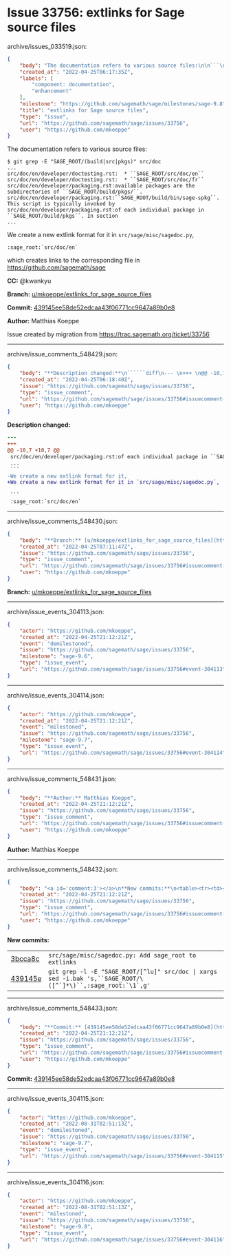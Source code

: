 # Issue 33756: extlinks for Sage source files

archive/issues_033519.json:
```json
{
    "body": "The documentation refers to various source files:\n\n```\n$ git grep -E \"SAGE_ROOT/(build|src|pkgs)\" src/doc\n...\nsrc/doc/en/developer/doctesting.rst:  * ``SAGE_ROOT/src/doc/en``\nsrc/doc/en/developer/doctesting.rst:  * ``SAGE_ROOT/src/doc/fr``\nsrc/doc/en/developer/packaging.rst:available packages are the subdirectories of ``SAGE_ROOT/build/pkgs/``.\nsrc/doc/en/developer/packaging.rst:``SAGE_ROOT/build/bin/sage-spkg``. This script is typically invoked by\nsrc/doc/en/developer/packaging.rst:of each individual package in ``SAGE_ROOT/build/pkgs``. In section\n...\n```\nWe create a new extlink format for it in `src/sage/misc/sagedoc.py`, \n\n```\n:sage_root:`src/doc/en`\n```\nwhich creates links to the corresponding file in https://github.com/sagemath/sage\n\n\n\n**CC:**  @kwankyu\n\n**Branch:** [u/mkoeppe/extlinks_for_sage_source_files](https://github.com/sagemath/sagetrac-mirror/tree/u/mkoeppe/extlinks_for_sage_source_files)\n\n**Commit:** [439145ee58de52edcaa43f06771cc9647a89b0e8](https://github.com/sagemath/sagetrac-mirror/commit/439145ee58de52edcaa43f06771cc9647a89b0e8)\n\n**Author:** Matthias Koeppe\n\nIssue created by migration from https://trac.sagemath.org/ticket/33756\n\n",
    "created_at": "2022-04-25T06:17:35Z",
    "labels": [
        "component: documentation",
        "enhancement"
    ],
    "milestone": "https://github.com/sagemath/sage/milestones/sage-9.8",
    "title": "extlinks for Sage source files",
    "type": "issue",
    "url": "https://github.com/sagemath/sage/issues/33756",
    "user": "https://github.com/mkoeppe"
}
```
The documentation refers to various source files:

```
$ git grep -E "SAGE_ROOT/(build|src|pkgs)" src/doc
...
src/doc/en/developer/doctesting.rst:  * ``SAGE_ROOT/src/doc/en``
src/doc/en/developer/doctesting.rst:  * ``SAGE_ROOT/src/doc/fr``
src/doc/en/developer/packaging.rst:available packages are the subdirectories of ``SAGE_ROOT/build/pkgs/``.
src/doc/en/developer/packaging.rst:``SAGE_ROOT/build/bin/sage-spkg``. This script is typically invoked by
src/doc/en/developer/packaging.rst:of each individual package in ``SAGE_ROOT/build/pkgs``. In section
...
```
We create a new extlink format for it in `src/sage/misc/sagedoc.py`, 

```
:sage_root:`src/doc/en`
```
which creates links to the corresponding file in https://github.com/sagemath/sage



**CC:**  @kwankyu

**Branch:** [u/mkoeppe/extlinks_for_sage_source_files](https://github.com/sagemath/sagetrac-mirror/tree/u/mkoeppe/extlinks_for_sage_source_files)

**Commit:** [439145ee58de52edcaa43f06771cc9647a89b0e8](https://github.com/sagemath/sagetrac-mirror/commit/439145ee58de52edcaa43f06771cc9647a89b0e8)

**Author:** Matthias Koeppe

Issue created by migration from https://trac.sagemath.org/ticket/33756





---

archive/issue_comments_548429.json:
```json
{
    "body": "**Description changed:**\n``````diff\n--- \n+++ \n@@ -10,7 +10,7 @@\n src/doc/en/developer/packaging.rst:of each individual package in ``SAGE_ROOT/build/pkgs``. In section\n ...\n ```\n-We create a new extlink format for it, \n+We create a new extlink format for it in `src/sage/misc/sagedoc.py`, \n \n ```\n :sage_root:`src/doc/en`\n``````\n",
    "created_at": "2022-04-25T06:18:40Z",
    "issue": "https://github.com/sagemath/sage/issues/33756",
    "type": "issue_comment",
    "url": "https://github.com/sagemath/sage/issues/33756#issuecomment-548429",
    "user": "https://github.com/mkoeppe"
}
```

**Description changed:**
``````diff
--- 
+++ 
@@ -10,7 +10,7 @@
 src/doc/en/developer/packaging.rst:of each individual package in ``SAGE_ROOT/build/pkgs``. In section
 ...
 ```
-We create a new extlink format for it, 
+We create a new extlink format for it in `src/sage/misc/sagedoc.py`, 
 
 ```
 :sage_root:`src/doc/en`
``````




---

archive/issue_comments_548430.json:
```json
{
    "body": "**Branch:** [u/mkoeppe/extlinks_for_sage_source_files](https://github.com/sagemath/sagetrac-mirror/tree/u/mkoeppe/extlinks_for_sage_source_files)",
    "created_at": "2022-04-25T07:11:47Z",
    "issue": "https://github.com/sagemath/sage/issues/33756",
    "type": "issue_comment",
    "url": "https://github.com/sagemath/sage/issues/33756#issuecomment-548430",
    "user": "https://github.com/mkoeppe"
}
```

**Branch:** [u/mkoeppe/extlinks_for_sage_source_files](https://github.com/sagemath/sagetrac-mirror/tree/u/mkoeppe/extlinks_for_sage_source_files)



---

archive/issue_events_304113.json:
```json
{
    "actor": "https://github.com/mkoeppe",
    "created_at": "2022-04-25T21:12:21Z",
    "event": "demilestoned",
    "issue": "https://github.com/sagemath/sage/issues/33756",
    "milestone": "sage-9.6",
    "type": "issue_event",
    "url": "https://github.com/sagemath/sage/issues/33756#event-304113"
}
```



---

archive/issue_events_304114.json:
```json
{
    "actor": "https://github.com/mkoeppe",
    "created_at": "2022-04-25T21:12:21Z",
    "event": "milestoned",
    "issue": "https://github.com/sagemath/sage/issues/33756",
    "milestone": "sage-9.7",
    "type": "issue_event",
    "url": "https://github.com/sagemath/sage/issues/33756#event-304114"
}
```



---

archive/issue_comments_548431.json:
```json
{
    "body": "**Author:** Matthias Koeppe",
    "created_at": "2022-04-25T21:12:21Z",
    "issue": "https://github.com/sagemath/sage/issues/33756",
    "type": "issue_comment",
    "url": "https://github.com/sagemath/sage/issues/33756#issuecomment-548431",
    "user": "https://github.com/mkoeppe"
}
```

**Author:** Matthias Koeppe



---

archive/issue_comments_548432.json:
```json
{
    "body": "<a id='comment:3'></a>\n**New commits:**\n<table><tr><td><a href=\"https://github.com/sagemath/sagetrac-mirror/commit/3bcca8c45dfbdf511fbbc85d2bee6c1aeeb7e1bf\">3bcca8c</a></td><td><code>src/sage/misc/sagedoc.py: Add sage_root to extlinks</code></td></tr><tr><td><a href=\"https://github.com/sagemath/sagetrac-mirror/commit/439145ee58de52edcaa43f06771cc9647a89b0e8\">439145e</a></td><td><code>git grep -l -E \"SAGE_ROOT/[^lu]\" src/doc | xargs sed -i.bak 's,``SAGE_ROOT/\\([^`]*\\)``,:sage_root:`\\1`,g'</code></td></tr></table>\n",
    "created_at": "2022-04-25T21:12:21Z",
    "issue": "https://github.com/sagemath/sage/issues/33756",
    "type": "issue_comment",
    "url": "https://github.com/sagemath/sage/issues/33756#issuecomment-548432",
    "user": "https://github.com/mkoeppe"
}
```

<a id='comment:3'></a>
**New commits:**
<table><tr><td><a href="https://github.com/sagemath/sagetrac-mirror/commit/3bcca8c45dfbdf511fbbc85d2bee6c1aeeb7e1bf">3bcca8c</a></td><td><code>src/sage/misc/sagedoc.py: Add sage_root to extlinks</code></td></tr><tr><td><a href="https://github.com/sagemath/sagetrac-mirror/commit/439145ee58de52edcaa43f06771cc9647a89b0e8">439145e</a></td><td><code>git grep -l -E "SAGE_ROOT/[^lu]" src/doc | xargs sed -i.bak 's,``SAGE_ROOT/\([^`]*\)``,:sage_root:`\1`,g'</code></td></tr></table>




---

archive/issue_comments_548433.json:
```json
{
    "body": "**Commit:** [439145ee58de52edcaa43f06771cc9647a89b0e8](https://github.com/sagemath/sagetrac-mirror/commit/439145ee58de52edcaa43f06771cc9647a89b0e8)",
    "created_at": "2022-04-25T21:12:21Z",
    "issue": "https://github.com/sagemath/sage/issues/33756",
    "type": "issue_comment",
    "url": "https://github.com/sagemath/sage/issues/33756#issuecomment-548433",
    "user": "https://github.com/mkoeppe"
}
```

**Commit:** [439145ee58de52edcaa43f06771cc9647a89b0e8](https://github.com/sagemath/sagetrac-mirror/commit/439145ee58de52edcaa43f06771cc9647a89b0e8)



---

archive/issue_events_304115.json:
```json
{
    "actor": "https://github.com/mkoeppe",
    "created_at": "2022-08-31T02:51:13Z",
    "event": "demilestoned",
    "issue": "https://github.com/sagemath/sage/issues/33756",
    "milestone": "sage-9.7",
    "type": "issue_event",
    "url": "https://github.com/sagemath/sage/issues/33756#event-304115"
}
```



---

archive/issue_events_304116.json:
```json
{
    "actor": "https://github.com/mkoeppe",
    "created_at": "2022-08-31T02:51:13Z",
    "event": "milestoned",
    "issue": "https://github.com/sagemath/sage/issues/33756",
    "milestone": "sage-9.8",
    "type": "issue_event",
    "url": "https://github.com/sagemath/sage/issues/33756#event-304116"
}
```
